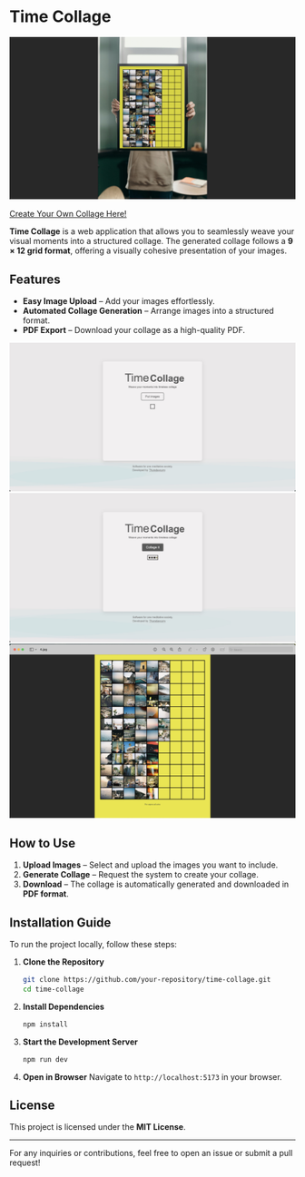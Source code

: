 # Time Collage

![Time Collage Preview](./public/8.jpg)

[Create Your Own Collage Here!](https://timecollage.pages.dev/)

**Time Collage** is a web application that allows you to seamlessly weave your visual moments into a structured collage. The generated collage follows a **9 × 12 grid format**, offering a visually cohesive presentation of your images.

## Features

- **Easy Image Upload** – Add your images effortlessly.
- **Automated Collage Generation** – Arrange images into a structured format.
- **PDF Export** – Download your collage as a high-quality PDF.

![Time Collage Preview](./public/1.jpg)
![Time Collage Preview](./public/2.jpg)
![Time Collage Preview](./public/9.jpg)

## How to Use

1. **Upload Images** – Select and upload the images you want to include.
2. **Generate Collage** – Request the system to create your collage.
3. **Download** – The collage is automatically generated and downloaded in **PDF format**.

## Installation Guide

To run the project locally, follow these steps:

1. **Clone the Repository**
   ```sh
   git clone https://github.com/your-repository/time-collage.git
   cd time-collage
   ```

2. **Install Dependencies**
   ```sh
   npm install
   ```

3. **Start the Development Server**
   ```sh
   npm run dev
   ```

4. **Open in Browser**
   Navigate to `http://localhost:5173` in your browser.

## License
This project is licensed under the **MIT License**.

---

For any inquiries or contributions, feel free to open an issue or submit a pull request!

